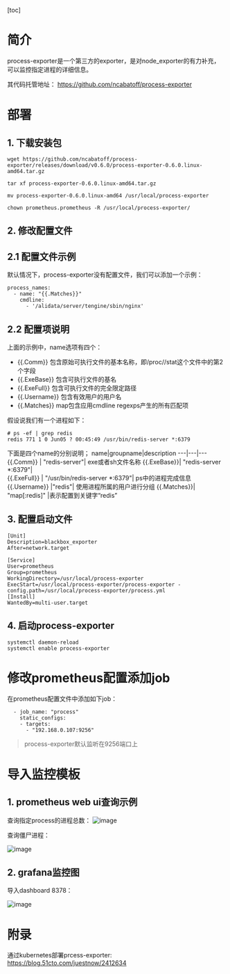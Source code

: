 [toc]

# 简介

process-exporter是一个第三方的exporter，是对node_exporter的有力补充，可以监控指定进程的详细信息。

其代码托管地址： https://github.com/ncabatoff/process-exporter


# 部署

## 1. 下载安装包

```
wget https://github.com/ncabatoff/process-exporter/releases/download/v0.6.0/process-exporter-0.6.0.linux-amd64.tar.gz

tar xf process-exporter-0.6.0.linux-amd64.tar.gz

mv process-exporter-0.6.0.linux-amd64 /usr/local/process-exporter

chown prometheus.prometheus -R /usr/local/process-exporter/
```

## 2. 修改配置文件

## 2.1 配置文件示例

默认情况下，process-exporter没有配置文件，我们可以添加一个示例：

```
process_names:
  - name: "{{.Matches}}"
    cmdline:
      - '/alidata/server/tengine/sbin/nginx'
```

## 2.2 配置项说明

上面的示例中，name选项有四个：
* {{.Comm}} 包含原始可执行文件的基本名称，即/proc/<pid>/stat这个文件中的第2个字段
* {{.ExeBase}} 包含可执行文件的基名
* {{.ExeFull}} 包含可执行文件的完全限定路径
* {{.Username}} 包含有效用户的用户名
* {{.Matches}} map包含应用cmdline regexps产生的所有匹配项

假设说我们有一个进程如下：
```
# ps -ef | grep redis
redis 771 1 0 Jun05 ? 00:45:49 /usr/bin/redis-server *:6379
```
下面是四个name的分别说明；
name|groupname|description
---|---|---
{{.Comm}} |	"redis-server"|	exe或者sh文件名称
{{.ExeBase}}|	"redis-server *:6379"|	
{{.ExeFull}} |	"/usr/bin/redis-server *:6379"|	ps中的进程完成信息
{{.Username}}	|"redis"|	使用进程所属的用户进行分组
{{.Matches}}|	"map[:redis]"	|表示配置到关键字“redis”

## 3. 配置启动文件
```
[Unit]
Description=blackbox_exporter
After=network.target 

[Service]
User=prometheus
Group=prometheus
WorkingDirectory=/usr/local/process-exporter
ExecStart=/usr/local/process-exporter/process-exporter -config.path=/usr/local/process-exporter/process.yml
[Install]
WantedBy=multi-user.target
```

## 4. 启动process-exporter

```
systemctl daemon-reload
systemctl enable process-exporter
```

# 修改prometheus配置添加job

在prometheus配置文件中添加如下job：

```
  - job_name: "process"
    static_configs:
    - targets:
      - "192.168.0.107:9256"
```

> process-exporter默认监听在9256端口上

# 导入监控模板

## 1. prometheus web ui查询示例

查询指定process的进程总数：
![image](http://note.youdao.com/yws/res/105/B914C7D35116488980F7C0F077E41695)


查询僵尸进程：

![image](http://note.youdao.com/yws/res/107/C3176C6AB88445FDBE00D96A82C4B883)

## 2. grafana监控图

导入dashboard 8378：

![image](http://note.youdao.com/yws/res/106/7EBE9D57A33F4AB69933061626995234)


# 附录


通过kubernetes部署prcess-exporter:  https://blog.51cto.com/juestnow/2412634